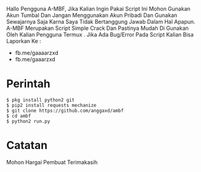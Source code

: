 Hallo Pengguna A-MBF, Jika Kalian Ingin Pakai Script Ini Mohon Gunakan
Akun Tumbal Dan Jangan Menggunakan Akun Pribadi Dan Gunakan Sewajarnya Saja
Karna Saya Tidak Bertanggung Jawab Dalam Hal Apapun. 
A-MBF Merupakan Script Simple Crack Dan Pastinya Mudah Di Gunakan Oleh Kalian Pengguna Termux
. 
Jika Ada Bug/Error Pada Script Kalian Bisa Laporkan Ke :
* fb.me/gaaaarzxd
* fb.me/gaaarzxd

# Perintah
```
$ pkg install python2 git
$ pip2 install requests mechanize
$ git clone https://github.com/anggaxd/ambf
$ cd ambf
$ python2 run.py
```

# Catatan
Mohon Hargai Pembuat Terimakasih
